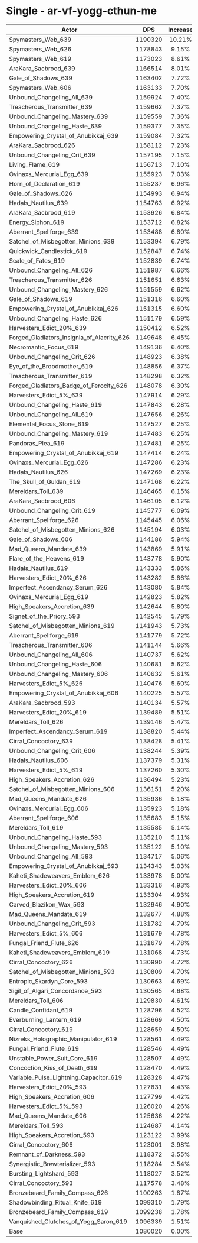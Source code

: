 # Single - ar-vf-yogg-cthun-me
| Actor | DPS | Increase |
|---|:---:|:---:|
|Spymasters_Web_639|1190320|10.21%|
|Spymasters_Web_626|1178843|9.15%|
|Spymasters_Web_619|1173023|8.61%|
|AraKara_Sacbrood_639|1166514|8.01%|
|Gale_of_Shadows_639|1163402|7.72%|
|Spymasters_Web_606|1163133|7.70%|
|Unbound_Changeling_All_639|1159924|7.40%|
|Treacherous_Transmitter_639|1159662|7.37%|
|Unbound_Changeling_Mastery_639|1159559|7.36%|
|Unbound_Changeling_Haste_639|1159377|7.35%|
|Empowering_Crystal_of_Anubikkaj_639|1159084|7.32%|
|AraKara_Sacbrood_626|1158112|7.23%|
|Unbound_Changeling_Crit_639|1157195|7.15%|
|Living_Flame_619|1156713|7.10%|
|Ovinaxs_Mercurial_Egg_639|1155923|7.03%|
|Horn_of_Declaration_619|1155237|6.96%|
|Gale_of_Shadows_626|1154993|6.94%|
|Hadals_Nautilus_639|1154763|6.92%|
|AraKara_Sacbrood_619|1153926|6.84%|
|Energy_Siphon_619|1153712|6.82%|
|Aberrant_Spellforge_639|1153488|6.80%|
|Satchel_of_Misbegotten_Minions_639|1153394|6.79%|
|Quickwick_Candlestick_619|1152847|6.74%|
|Scale_of_Fates_619|1152839|6.74%|
|Unbound_Changeling_All_626|1151987|6.66%|
|Treacherous_Transmitter_626|1151651|6.63%|
|Unbound_Changeling_Mastery_626|1151559|6.62%|
|Gale_of_Shadows_619|1151316|6.60%|
|Empowering_Crystal_of_Anubikkaj_626|1151315|6.60%|
|Unbound_Changeling_Haste_626|1151179|6.59%|
|Harvesters_Edict_20%_639|1150412|6.52%|
|Forged_Gladiators_Insignia_of_Alacrity_626|1149648|6.45%|
|Necromantic_Focus_619|1149136|6.40%|
|Unbound_Changeling_Crit_626|1148923|6.38%|
|Eye_of_the_Broodmother_619|1148856|6.37%|
|Treacherous_Transmitter_619|1148298|6.32%|
|Forged_Gladiators_Badge_of_Ferocity_626|1148078|6.30%|
|Harvesters_Edict_5%_639|1147914|6.29%|
|Unbound_Changeling_Haste_619|1147843|6.28%|
|Unbound_Changeling_All_619|1147656|6.26%|
|Elemental_Focus_Stone_619|1147527|6.25%|
|Unbound_Changeling_Mastery_619|1147483|6.25%|
|Pandoras_Plea_619|1147481|6.25%|
|Empowering_Crystal_of_Anubikkaj_619|1147414|6.24%|
|Ovinaxs_Mercurial_Egg_626|1147286|6.23%|
|Hadals_Nautilus_626|1147269|6.23%|
|The_Skull_of_Guldan_619|1147168|6.22%|
|Mereldars_Toll_639|1146465|6.15%|
|AraKara_Sacbrood_606|1146105|6.12%|
|Unbound_Changeling_Crit_619|1145777|6.09%|
|Aberrant_Spellforge_626|1145445|6.06%|
|Satchel_of_Misbegotten_Minions_626|1145194|6.03%|
|Gale_of_Shadows_606|1144186|5.94%|
|Mad_Queens_Mandate_639|1143869|5.91%|
|Flare_of_the_Heavens_619|1143778|5.90%|
|Hadals_Nautilus_619|1143333|5.86%|
|Harvesters_Edict_20%_626|1143282|5.86%|
|Imperfect_Ascendancy_Serum_626|1143080|5.84%|
|Ovinaxs_Mercurial_Egg_619|1142823|5.82%|
|High_Speakers_Accretion_639|1142644|5.80%|
|Signet_of_the_Priory_593|1142545|5.79%|
|Satchel_of_Misbegotten_Minions_619|1141943|5.73%|
|Aberrant_Spellforge_619|1141779|5.72%|
|Treacherous_Transmitter_606|1141144|5.66%|
|Unbound_Changeling_All_606|1140737|5.62%|
|Unbound_Changeling_Haste_606|1140681|5.62%|
|Unbound_Changeling_Mastery_606|1140632|5.61%|
|Harvesters_Edict_5%_626|1140476|5.60%|
|Empowering_Crystal_of_Anubikkaj_606|1140225|5.57%|
|AraKara_Sacbrood_593|1140134|5.57%|
|Harvesters_Edict_20%_619|1139489|5.51%|
|Mereldars_Toll_626|1139146|5.47%|
|Imperfect_Ascendancy_Serum_619|1138820|5.44%|
|Cirral_Concoctory_639|1138428|5.41%|
|Unbound_Changeling_Crit_606|1138244|5.39%|
|Hadals_Nautilus_606|1137379|5.31%|
|Harvesters_Edict_5%_619|1137260|5.30%|
|High_Speakers_Accretion_626|1136494|5.23%|
|Satchel_of_Misbegotten_Minions_606|1136151|5.20%|
|Mad_Queens_Mandate_626|1135936|5.18%|
|Ovinaxs_Mercurial_Egg_606|1135923|5.18%|
|Aberrant_Spellforge_606|1135683|5.15%|
|Mereldars_Toll_619|1135585|5.14%|
|Unbound_Changeling_Haste_593|1135210|5.11%|
|Unbound_Changeling_Mastery_593|1135122|5.10%|
|Unbound_Changeling_All_593|1134717|5.06%|
|Empowering_Crystal_of_Anubikkaj_593|1134343|5.03%|
|Kaheti_Shadeweavers_Emblem_626|1133978|5.00%|
|Harvesters_Edict_20%_606|1133316|4.93%|
|High_Speakers_Accretion_619|1133304|4.93%|
|Carved_Blazikon_Wax_593|1132946|4.90%|
|Mad_Queens_Mandate_619|1132677|4.88%|
|Unbound_Changeling_Crit_593|1131782|4.79%|
|Harvesters_Edict_5%_606|1131679|4.78%|
|Fungal_Friend_Flute_626|1131679|4.78%|
|Kaheti_Shadeweavers_Emblem_619|1131068|4.73%|
|Cirral_Concoctory_626|1130990|4.72%|
|Satchel_of_Misbegotten_Minions_593|1130809|4.70%|
|Entropic_Skardyn_Core_593|1130663|4.69%|
|Sigil_of_Algari_Concordance_593|1130565|4.68%|
|Mereldars_Toll_606|1129830|4.61%|
|Candle_Confidant_619|1128796|4.52%|
|Everburning_Lantern_619|1128669|4.50%|
|Cirral_Concoctory_619|1128659|4.50%|
|Nizreks_Holographic_Manipulator_619|1128561|4.49%|
|Fungal_Friend_Flute_619|1128546|4.49%|
|Unstable_Power_Suit_Core_619|1128507|4.49%|
|Concoction_Kiss_of_Death_619|1128470|4.49%|
|Variable_Pulse_Lightning_Capacitor_619|1128328|4.47%|
|Harvesters_Edict_20%_593|1127831|4.43%|
|High_Speakers_Accretion_606|1127799|4.42%|
|Harvesters_Edict_5%_593|1126020|4.26%|
|Mad_Queens_Mandate_606|1125636|4.22%|
|Mereldars_Toll_593|1124687|4.14%|
|High_Speakers_Accretion_593|1123122|3.99%|
|Cirral_Concoctory_606|1123001|3.98%|
|Remnant_of_Darkness_593|1118372|3.55%|
|Synergistic_Brewterializer_593|1118284|3.54%|
|Bursting_Lightshard_593|1118027|3.52%|
|Cirral_Concoctory_593|1117578|3.48%|
|Bronzebeard_Family_Compass_626|1100263|1.87%|
|Shadowbinding_Ritual_Knife_619|1099310|1.79%|
|Bronzebeard_Family_Compass_619|1099238|1.78%|
|Vanquished_Clutches_of_Yogg_Saron_619|1096339|1.51%|
|Base|1080020|0.00%|
